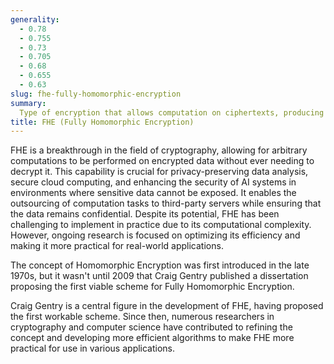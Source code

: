 ```yaml
---
generality:
  - 0.78
  - 0.755
  - 0.73
  - 0.705
  - 0.68
  - 0.655
  - 0.63
slug: fhe-fully-homomorphic-encryption
summary:
  Type of encryption that allows computation on ciphertexts, producing an encrypted result that, when decrypted, matches the result of operations performed on the plaintext.
title: FHE (Fully Homomorphic Encryption)
---
```


FHE is a breakthrough in the field of cryptography, allowing for arbitrary computations to be performed on encrypted data without ever needing to decrypt it. This capability is crucial for privacy-preserving data analysis, secure cloud computing, and enhancing the security of AI systems in environments where sensitive data cannot be exposed. It enables the outsourcing of computation tasks to third-party servers while ensuring that the data remains confidential. Despite its potential, FHE has been challenging to implement in practice due to its computational complexity. However, ongoing research is focused on optimizing its efficiency and making it more practical for real-world applications.

The concept of Homomorphic Encryption was first introduced in the late 1970s, but it wasn't until 2009 that Craig Gentry published a dissertation proposing the first viable scheme for Fully Homomorphic Encryption.

Craig Gentry is a central figure in the development of FHE, having proposed the first workable scheme. Since then, numerous researchers in cryptography and computer science have contributed to refining the concept and developing more efficient algorithms to make FHE more practical for use in various applications.
